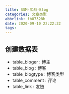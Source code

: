 ```yaml
---
title: SSM-实战-Blog
categories: 文章类型
abbrlink: fb87328b
date: 2020-09-10 22:22:32
tags:
---
```


> 

<!-- more -->

## 创建数据表

- table_bloger : 博主
- table_blog : 博客
- table_blogtype : 博客类型
- table_comment : 评论 
- table_link : 友链